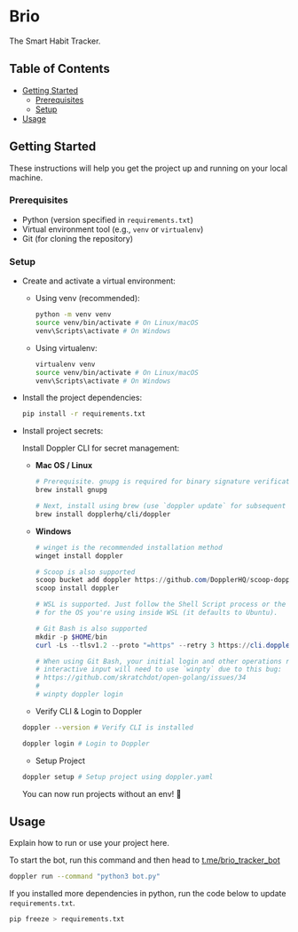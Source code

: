 # Brio

The Smart Habit Tracker.

## Table of Contents

- [Getting Started](#getting-started)
  - [Prerequisites](#prerequisites)
  - [Setup](#setup)
- [Usage](#usage)

## Getting Started

These instructions will help you get the project up and running on your local machine.

### Prerequisites

- Python (version specified in `requirements.txt`)
- Virtual environment tool (e.g., `venv` or `virtualenv`)
- Git (for cloning the repository)

### Setup

- Create and activate a virtual environment:

  - Using venv (recommended):

    ```bash
    python -m venv venv
    source venv/bin/activate # On Linux/macOS
    venv\Scripts\activate # On Windows
    ```

  - Using virtualenv:

    ```bash
    virtualenv venv
    source venv/bin/activate # On Linux/macOS
    venv\Scripts\activate # On Windows
    ```

- Install the project dependencies:

  ```bash
  pip install -r requirements.txt
  ```

- Install project secrets:

  Install Doppler CLI for secret management:

  - **Mac OS / Linux**

    ```bash
    # Prerequisite. gnupg is required for binary signature verification
    brew install gnupg

    # Next, install using brew (use `doppler update` for subsequent updates)
    brew install dopplerhq/cli/doppler
    ```

  - **Windows**

    ```powershell
    # winget is the recommended installation method
    winget install doppler

    # Scoop is also supported
    scoop bucket add doppler https://github.com/DopplerHQ/scoop-doppler.git
    scoop install doppler

    # WSL is supported. Just follow the Shell Script process or the process
    # for the OS you're using inside WSL (it defaults to Ubuntu).

    # Git Bash is also supported
    mkdir -p $HOME/bin
    curl -Ls --tlsv1.2 --proto "=https" --retry 3 https://cli.doppler.com/install.sh | sh -s -- --install-path $HOME/bin

    # When using Git Bash, your initial login and other operations requiring
    # interactive input will need to use `winpty` due to this bug:
    # https://github.com/skratchdot/open-golang/issues/34
    #
    # winpty doppler login
    ```

  - Verify CLI & Login to Doppler

  ```bash
  doppler --version # Verify CLI is installed

  doppler login # Login to Doppler
  ```

  - Setup Project

  ```bash
  doppler setup # Setup project using doppler.yaml
  ```

  You can now run projects without an env! 🎉

## Usage

Explain how to run or use your project here.

To start the bot, run this command and then head to [t.me/brio_tracker_bot](https://t.me/brio_tracker_bot)

```bash
doppler run --command "python3 bot.py"
```

If you installed more dependencies in python, run the code below to update `requirements.txt`.

```bash
pip freeze > requirements.txt
```

